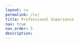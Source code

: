 ```yaml
---
layout: cv
permalink: /cv/
title: Professional Experience
nav: true
nav_order: 5
description: 
---
```

